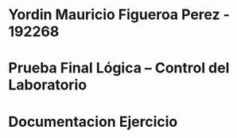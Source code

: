 # Yordin Mauricio Figueroa Perez - 192268

# Prueba Final Lógica – Control del Laboratorio

# Documentacion Ejercicio